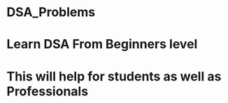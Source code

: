 # DSA_Problems
# Learn DSA From Beginners level
# This will help for students as well as Professionals

